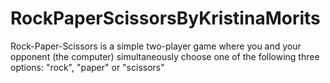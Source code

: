 # RockPaperScissorsByKristinaMorits
Rock-Paper-Scissors is a simple two-player game where you and your opponent (the computer) simultaneously choose one of the following three options: "rock", "paper" or "scissors"
